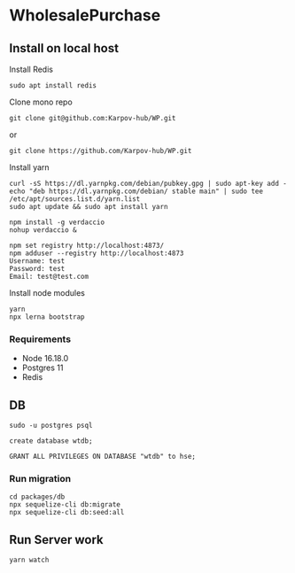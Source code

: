 # WholesalePurchase

## Install on local host

Install Redis

```
sudo apt install redis

```

Clone mono repo

```
git clone git@github.com:Karpov-hub/WP.git
```

or

```
git clone https://github.com/Karpov-hub/WP.git
```

Install yarn

```
curl -sS https://dl.yarnpkg.com/debian/pubkey.gpg | sudo apt-key add -
echo "deb https://dl.yarnpkg.com/debian/ stable main" | sudo tee /etc/apt/sources.list.d/yarn.list
sudo apt update && sudo apt install yarn
```

```
npm install -g verdaccio
nohup verdaccio &

npm set registry http://localhost:4873/
npm adduser --registry http://localhost:4873
Username: test
Password: test
Email: test@test.com
```

Install node modules

```
yarn
npx lerna bootstrap
```

### Requirements

- Node 16.18.0
- Postgres 11
- Redis

## DB

```
sudo -u postgres psql

create database wtdb;

GRANT ALL PRIVILEGES ON DATABASE "wtdb" to hse;
```

### Run migration

```
cd packages/db
npx sequelize-cli db:migrate
npx sequelize-cli db:seed:all
```

## Run Server work

```
yarn watch
```
